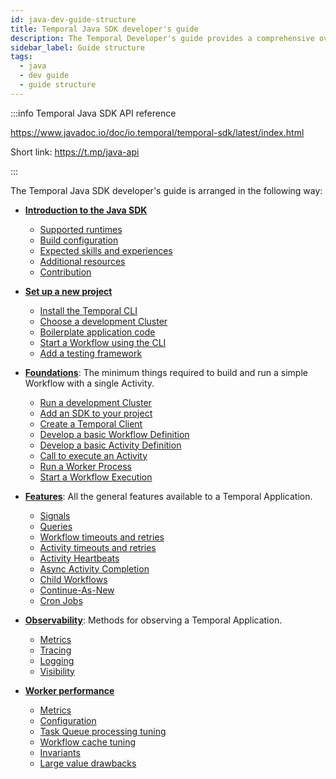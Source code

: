 ```yaml
---
id: java-dev-guide-structure
title: Temporal Java SDK developer's guide
description: The Temporal Developer's guide provides a comprehensive overview of the structures, primitives, and features used in Temporal Application development.
sidebar_label: Guide structure
tags:
  - java
  - dev guide
  - guide structure
---
```


:::info Temporal Java SDK API reference

https://www.javadoc.io/doc/io.temporal/temporal-sdk/latest/index.html

Short link: https://t.mp/java-api

:::

The Temporal Java SDK developer's guide is arranged in the following way:

- [**Introduction to the Java SDK**](/java/introduction-to-java-sdk)

  - [Supported runtimes](/java/introduction-to-java-sdk#supported-runtimes)
  - [Build configuration](/java/introduction-to-java-sdk#build-configuration)
  - [Expected skills and experiences](/java/introduction-to-java-sdk#expected-skills-and-experiences)
  - [Additional resources](/java/introduction-to-java-sdk#additional-resources)
  - [Contribution](/java/introduction-to-java-sdk#contribution)

- [**Set up a new project**](/java/project-setup-introduction)

  - [Install the Temporal CLI](/java/install-cli)
  - [Choose a development Cluster](/java/choose-dev-cluster)
  - [Boilerplate application code](/java/project-structure)
  - [Start a Workflow using the CLI](/java/backgroundcheck-boilerplate-start-workflow)
  - [Add a testing framework](/java/backgroundcheck-boilerplate-testing-temporal)

- [**Foundations**](/java/foundations): The minimum things required to build and run a simple Workflow with a single Activity.

  - [Run a development Cluster](/dev-guide/java/foundations#run-a-dev-cluster)
  - [Add an SDK to your project](/dev-guide/java/foundations#add-your-sdk)
  - [Create a Temporal Client](/dev-guide/java/foundations#connect-to-a-cluster)
  - [Develop a basic Workflow Definition](/dev-guide/java/foundations#develop-workflows)
  - [Develop a basic Activity Definition](/dev-guide/java/foundations#develop-activities)
  - [Call to execute an Activity](/dev-guide/java/foundations#activity-execution)
  - [Run a Worker Process](/dev-guide/java/foundations#run-worker-processes)
  - [Start a Workflow Execution](/dev-guide/java/foundations#start-workflow-execution)

- [**Features**](/dev-guide/java/features): All the general features available to a Temporal Application.

  - [Signals](/dev-guide/java/features#signals)
  - [Queries](/dev-guide/java/features#queries)
  - [Workflow timeouts and retries](/dev-guide/java/features#workflow-timeouts)
  - [Activity timeouts and retries](/dev-guide/java/features#activity-timeouts)
  - [Activity Heartbeats](/dev-guide/java/features#activity-heartbeats)
  - [Async Activity Completion](/dev-guide/java/features#asynchronous-activity-completion)
  - [Child Workflows](/dev-guide/java/features#child-workflows)
  - [Continue-As-New](/dev-guide/java/features#continue-as-new)
  - [Cron Jobs](/dev-guide/java/features#temporal-cron-jobs)

- [**Observability**](/dev-guide/java/observability): Methods for observing a Temporal Application.

  - [Metrics](/dev-guide/java/observability#metrics)
  - [Tracing](/dev-guide/java/observability#tracing)
  - [Logging](/dev-guide/java/observability#logging)
  - [Visibility](/dev-guide/java/observability#visibility)

- [**Worker performance**](/dev-guide/worker-performance)

  - [Metrics](/dev-guide/worker-performance#metrics)
  - [Configuration](/dev-guide/worker-performance#configuration)
  - [Task Queue processing tuning](/dev-guide/worker-performance#task-queues-processing-tuning)
  - [Workflow cache tuning](/dev-guide/worker-performance#workflow-cache-tuning)
  - [Invariants](/dev-guide/worker-performance#invariants)
  - [Large value drawbacks](/dev-guide/worker-performance#drawbacks-of-putting-just-large-values-everywhere)
